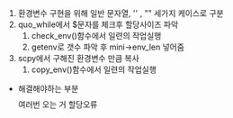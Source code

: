 1. 환경변수 구현을 위해 일반 문자열, '' , "" 세가지 케이스로 구분
2. quo_while에서 $문자를 체크후 할당사이즈 파악
    1. check_env()함수에서 일련의 작업실행
    2. getenv로 갯수 파악 후 mini→env_len 넣어줌
3. scpy에서 구해진 환경변수 만큼 복사
    1. copy_env()함수에서 일련의 작업실행

 - 해결해야하는 부분
    $$$$ 여러번 오는 거
    할당오류
